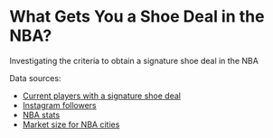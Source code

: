 # What Gets You a Shoe Deal in the NBA?

Investigating the criteria to obtain a signature shoe deal in the NBA

Data sources:

- [Current players with a signature shoe deal](https://www.sportingnews.com/us/nba/news/nba-players-signature-sneaker-nike-adidas/qudhgthlcu3e54whi179dwic)
- [Instagram followers](https://www.popularbasketballers.com)
- [NBA stats](https://www.basketball-reference.com/leagues/NBA_2023_per_game.html)
- [Market size for NBA cities](https://www.sportsmediawatch.com/nba-market-size-nfl-mlb-nhl-nielsen-ratings/)
